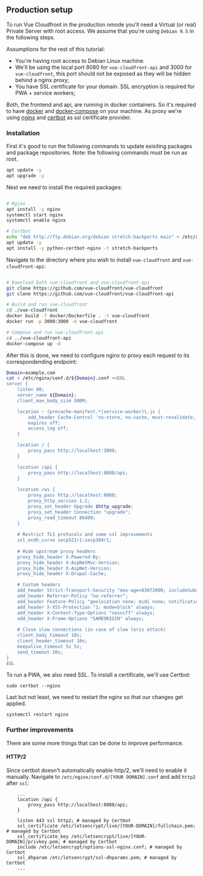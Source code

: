 ## Production setup 
To run Vue Cloudfront in the production nmode you'll need a Virtual (or real) Private Server with root access.
We assume that you're using `Debian 9.5` in the following steps.

Assumptions for the rest of this tutorial:
* You're having root access to Debian Linux machine.
* We'll be using the local port 8080 for `vue-cloudfront-api` and 3000 for `vue-cloudfront`, this port should not be exposed as they will be hidden behind a nginx proxy;
* You have SSL certificate for your domain. SSL encryption is required for PWA + service workers;

Both, the frontend and api, are running in docker containers. So it's required to have [docker](https://www.docker.com/) 
and [docker-compose](https://docs.docker.com/compose/) on your machine. 
As proxy we're using [nginx](https://www.nginx.com/) and [certbot](https://certbot.eff.org/) as ssl certificate provider.
 
### Installation
First it's good to run the following commands to update exisiting packages and package repositories. Note: the following commands must be run as root.
```bash
apt update -y
apt upgrade -y
```

Next we need to install the required packages:
```bash

# Nginx
apt install -y nginx
systemctl start nginx
systemctl enable nginx

# Certbot
echo "deb http://ftp.debian.org/debian stretch-backports main" > /etc/apt/sources.list.d/stretch-backports.list
apt update -y
apt install -y python-certbot-nginx -t stretch-backports
```

Navigate to the directory where you wish to install `vue-cloudfront` and `vue-cloudfront-api`:
```bash

# Download both vue-cloudfront and vue-cloudfront-api
git clone https://github.com/vue-cloudfront/vue-cloudfront
git clone https://github.com/vue-cloudfront/vue-cloudfront-api

# Build and run vue-cloudfront
cd ./vue-cloudfront
docker build -f docker/Dockerfile . -t vue-cloudfront
docker run -p 3000:3000 -d vue-cloudfront

# Compose and run vue-cloudfront-api
cd ../vue-cloudfront-api
docker-compose up -d
```

After this is done, we need to configure nginx to proxy each request to its correspondending endpoint:
```bash
Domain=example.com
cat > /etc/nginx/conf.d/${Domain}.conf <<EOL
server {
    listen 80;
    server_name ${Domain};
    client_max_body_size 500M;

    location ~ (precache-manifest.*|service-worker)\.js {
        add_header Cache-Control 'no-store, no-cache, must-revalidate, proxy-revalidate, max-age=0';
        expires off;
        access_log off;
    }

    location / {
        proxy_pass http://localhost:3000;
    }

    location /api {
        proxy_pass http://localhost:8080/api;
    }
    
    location /ws {
        proxy_pass http://localhost:8080;
        proxy_http_version 1.1;
        proxy_set_header Upgrade $http_upgrade;
        proxy_set_header Connection "upgrade";
        proxy_read_timeout 86400;
    }
    
    # Restrict TLS protocols and some ssl improvements
    ssl_ecdh_curve secp521r1:secp384r1;
    
    # Hide upstream proxy headers
    proxy_hide_header X-Powered-By;
    proxy_hide_header X-AspNetMvc-Version;
    proxy_hide_header X-AspNet-Version;
    proxy_hide_header X-Drupal-Cache;

    # Custom headers
    add_header Strict-Transport-Security "max-age=63072000; includeSubdomains" always;
    add_header Referrer-Policy "no-referrer";
    add_header Feature-Policy "geolocation none; midi none; notifications none; push none; sync-xhr none; microphone none; camera none; magnetometer none; gyroscope none; speaker none; vibrate none; fullscreen self; payment none; usb none;";
    add_header X-XSS-Protection "1; mode=block" always;
    add_header X-Content-Type-Options "nosniff" always;
    add_header X-Frame-Options "SAMEORIGIN" always;
    
    # Close slow connections (in case of slow loris attack)
    client_body_timeout 10s;
    client_header_timeout 10s;
    keepalive_timeout 5s 5s;
    send_timeout 10s;
}
EOL
```

To run a PWA, we also need SSL. To install a certificate, we'll use Certbot:
```
sudo certbot --nginx
```

Last but not least, we need to restart the nginx so that our changes get applied.
```
systemctl restart nginx
```

### Further improvements
There are some more things that can be done to improve performance.

#### HTTP/2
Since certbot doesn't automatically enable http/2, we'll need to enable it manually.
Navigate to `/etc/nginx/conf.d/[YOUR DOMAIN].conf` and add `http2` after `ssl`:
``` 
    ...
    location /api {
        proxy_pass http://localhost:8080/api;
    }

    listen 443 ssl http2; # managed by Certbot
    ssl_certificate /etc/letsencrypt/live/[YOUR-DOMAIN]/fullchain.pem; # managed by Certbot
    ssl_certificate_key /etc/letsencrypt/live/[YOUR-DOMAIN]/privkey.pem; # managed by Certbot
    include /etc/letsencrypt/options-ssl-nginx.conf; # managed by Certbot
    ssl_dhparam /etc/letsencrypt/ssl-dhparams.pem; # managed by Certbot
    ...
```
